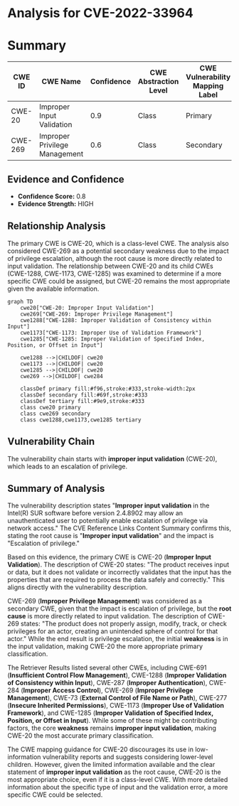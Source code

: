 # Analysis for CVE-2022-33964

# Summary
| CWE ID | CWE Name | Confidence | CWE Abstraction Level | CWE Vulnerability Mapping Label | CWE-Vulnerability Mapping Notes |
|---|---|---|---|---|---|
| CWE-20 | Improper Input Validation | 0.9 | Class | Primary | Discouraged |
| CWE-269 | Improper Privilege Management | 0.6 | Class | Secondary | Discouraged |

## Evidence and Confidence

*   **Confidence Score:** 0.8
*   **Evidence Strength:** HIGH

## Relationship Analysis
The primary CWE is CWE-20, which is a class-level CWE. The analysis also considered CWE-269 as a potential secondary weakness due to the impact of privilege escalation, although the root cause is more directly related to input validation. The relationship between CWE-20 and its child CWEs (CWE-1288, CWE-1173, CWE-1285) was examined to determine if a more specific CWE could be assigned, but CWE-20 remains the most appropriate given the available information.

```mermaid
graph TD
    cwe20["CWE-20: Improper Input Validation"]
    cwe269["CWE-269: Improper Privilege Management"]
    cwe1288["CWE-1288: Improper Validation of Consistency within Input"]
    cwe1173["CWE-1173: Improper Use of Validation Framework"]
    cwe1285["CWE-1285: Improper Validation of Specified Index, Position, or Offset in Input"]

    cwe1288 -->|CHILDOF| cwe20
    cwe1173 -->|CHILDOF| cwe20
    cwe1285 -->|CHILDOF| cwe20
    cwe269 -->|CHILDOF| cwe284

    classDef primary fill:#f96,stroke:#333,stroke-width:2px
    classDef secondary fill:#69f,stroke:#333
    classDef tertiary fill:#9e9,stroke:#333
    class cwe20 primary
    class cwe269 secondary
    class cwe1288,cwe1173,cwe1285 tertiary
```

## Vulnerability Chain
The vulnerability chain starts with **improper input validation** (CWE-20), which leads to an escalation of privilege.

## Summary of Analysis
The vulnerability description states "**Improper input validation** in the Intel(R) SUR software before version 2.4.8902 may allow an unauthenticated user to potentially enable escalation of privilege via network access." The CVE Reference Links Content Summary confirms this, stating the root cause is "**Improper input validation**" and the impact is "Escalation of privilege."

Based on this evidence, the primary CWE is CWE-20 (**Improper Input Validation**). The description of CWE-20 states: "The product receives input or data, but it does not validate or incorrectly validates that the input has the properties that are required to process the data safely and correctly." This aligns directly with the vulnerability description.

CWE-269 (**Improper Privilege Management**) was considered as a secondary CWE, given that the impact is escalation of privilege, but the **root cause** is more directly related to input validation. The description of CWE-269 states: "The product does not properly assign, modify, track, or check privileges for an actor, creating an unintended sphere of control for that actor." While the end result is privilege escalation, the initial **weakness** is in the input validation, making CWE-20 the more appropriate primary classification.

The Retriever Results listed several other CWEs, including CWE-691 (**Insufficient Control Flow Management**), CWE-1288 (**Improper Validation of Consistency within Input**), CWE-287 (**Improper Authentication**), CWE-284 (**Improper Access Control**), CWE-269 (**Improper Privilege Management**), CWE-73 (**External Control of File Name or Path**), CWE-277 (**Insecure Inherited Permissions**), CWE-1173 (**Improper Use of Validation Framework**), and CWE-1285 (**Improper Validation of Specified Index, Position, or Offset in Input**). While some of these might be contributing factors, the core **weakness** remains **improper input validation**, making CWE-20 the most accurate primary classification.

The CWE mapping guidance for CWE-20 discourages its use in low-information vulnerability reports and suggests considering lower-level children. However, given the limited information available and the clear statement of **improper input validation** as the root cause, CWE-20 is the most appropriate choice, even if it is a class-level CWE. With more detailed information about the specific type of input and the validation error, a more specific CWE could be selected.